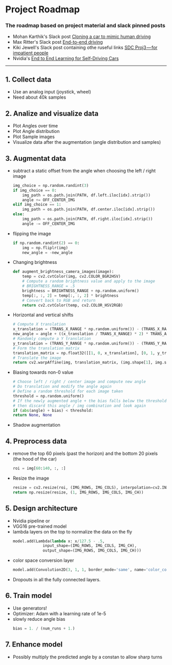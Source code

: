 # **Project Roadmap** 

### The roadmap based on project material and slack pinned posts
* Mohan Karthik's Slack post [Cloning a car to mimic human driving](https://medium.com/@mohankarthik/cloning-a-car-to-mimic-human-driving-5c2f7e8d8aff)
* Max Ritter's Slack post [End-to-end driving](https://github.com/maxritter/SDC-End-to-end-driving)
* Kiki Jewell's Slack post containing othe ruseful links [SDC Proj3 — for impatient people](https://medium.com/@kikiorgg/sdc-proj3-for-impatient-people-aad78bb0dc99)
* Nvidia's [End to End Learning for Self-Driving Cars](https://arxiv.org/pdf/1604.07316v1.pdf)
---

## 1. Collect data

* Use an analog input (joystick, wheel)
* Need about 40k samples

## 2. Analize and visualize data

* Plot Angles over time
* Plot Angle distribution
* Plot Sample images
* Visualize data after the augmentation (angle distribution and samples)

## 3. Augmentat data

* subtract a static offset from the angle when choosing the left / right image
    ```python
    img_choice = np.random.randint(3)
    if img_choice == 0:
        img_path = os.path.join(PATH, df.left.iloc[idx].strip())
        angle += OFF_CENTER_IMG
    elif img_choice == 1:
        img_path = os.path.join(PATH, df.center.iloc[idx].strip())
    else:
        img_path = os.path.join(PATH, df.right.iloc[idx].strip())
        angle -= OFF_CENTER_IMG
    ```

* flipping the image
    ```python
    if np.random.randint(2) == 0:
        img = np.fliplr(img)
        new_angle = -new_angle
    ```

* Changing brightness
    ```python
    def augment_brightness_camera_images(image):
        temp = cv2.cvtColor(img, cv2.COLOR_BGR2HSV)
        # Compute a random brightness value and apply to the image
        # BRIGHTNESS_RANGE = .5
        brightness = BRIGHTNESS_RANGE + np.random.uniform()
        temp[:, :, 2] = temp[:, :, 2] * brightness
        # Convert back to RGB and return
        return cv2.cvtColor(temp, cv2.COLOR_HSV2RGB)
    ```

* Horizontal and vertical shifts
    ```python
    # Compute X translation
    x_translation = (TRANS_X_RANGE * np.random.uniform()) - (TRANS_X_RANGE / 2)
    new_angle = angle + ((x_translation / TRANS_X_RANGE) * 2) * TRANS_ANGLE
    # Randomly compute a Y translation
    y_translation = (TRANS_Y_RANGE * np.random.uniform()) - (TRANS_Y_RANGE / 2)
    # Form the translation matrix
    translation_matrix = np.float32([[1, 0, x_translation], [0, 1, y_translation]])
    # Translate the image
    return cv2.warpAffine(img, translation_matrix, (img.shape[1], img.shape[0]))
    ```

* Biasing towards non-0 value
    ```python
    # Choose left / right / center image and compute new angle
    # Do translation and modify the angle again
    # Define a random threshold for each image taken
    threshold = np.random.uniform()
    # If the newly augmented angle + the bias falls below the threshold
    # then discard this angle / img combination and look again
    if (abs(angle) + bias) < threshold:
    return None, None
    ```

* Shadow augmentation

## 4. Preprocess data

* remove the top 60 pixels (past the horizon) and the bottom 20 pixels (the hood of the car)
    ```python
    roi = img[60:140, :, :]
    ```

* Resize the image
    ```python
    resize = cv2.resize(roi, (IMG_ROWS, IMG_COLS), interpolation=cv2.INTER_AREA)
    return np.resize(resize, (1, IMG_ROWS, IMG_COLS, IMG_CH))
    ```

## 5. Design architecture

* Nvidia pipeline or 
* VGG16 pre-trained model
*  lambda layers on the top to normalize the data on the fly
    ```python
    model.add(Lambda(lambda x: x/127.5 - .5,
                 input_shape=(IMG_ROWS, IMG_COLS, IMG_CH),
                 output_shape=(IMG_ROWS, IMG_COLS, IMG_CH)))
    ```
* color space conversion layer 
    ```python
    model.add(Convolution2D(3, 1, 1, border_mode='same', name='color_conv'))
    ```
* Dropouts in all the fully connected layers.

## 6. Train model

* Use generators!
* Optimizer: Adam with a learning rate of 1e-5
*  slowly reduce angle bias
    ```python
    bias = 1. / (num_runs + 1.)
    ```

## 7. Enhance model

* Possibly multiply the predicted angle by a constan to allow sharp turns






